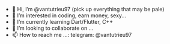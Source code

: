- 👋 Hi, I’m @vantutrieu97 (pick up everything that may be pale)
- 👀 I’m interested in coding, earn money, sexy...
- 🌱 I’m currently learning Dart/Flutter, C++
- 💞️ I’m looking to collaborate on ...
- 📫 How to reach me ...: telegram: @vantutrieu97

<!---
vantutrieu97/vantutrieu97 is a ✨ special ✨ repository because its `README.md` (this file) appears on your GitHub profile.
You can click the Preview link to take a look at your changes.
--->
